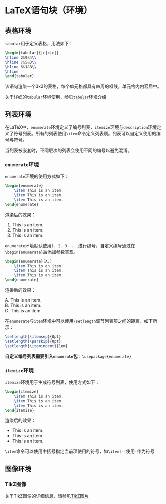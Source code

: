 # LaTeX语句块（环境）

## 表格环境

`tabular`用于定义表格，用法如下：

```tex
\begin{tabular}{|c|c|c|}
\hline 2&9&4\\
\hline 7&5&3\\
\hline 6&1&8\\
\hline
\end{tabular}
```

该语句渲染一个3x3的表格，每个单元格都具有四周的框线，单元格内内容居中。

关于详细的`tabular`环境使用，参见[`tabular`环境介绍](tabular.md)

## 列表环境

在LaTeX中，`enumerate`环境定义了编号列表，`itemize`环境与`description`环境定义了符号列表。所有的列表使用`\item`命令定义列表项。列表可以自定义使用的编号与符号。

当列表被嵌套时，不同层次的列表会使用不同的编号以避免混淆。

### `enumerate`环境

`enumerate`环境的使用方式如下：

```tex
\begin{enumerate}
    \item This is an item.
    \item This is an item.
    \item This is an item.
\end{enumerate}
```

渲染后的效果：

1. This is an item.
2. This is an item.
3. This is an item.

`enumerate`环境默认使用`1. 2. 3. ...`进行编号，自定义编号通过在`\begin{enumerate}`后添加参数实现。

```tex
\begin{enumerate}[A.]
    \item This is an item.
    \item This is an item.
    \item This is an item.
\end{enumerate}
```

渲染后的效果：

A. This is an item.  
B. This is an item.  
C. This is an item.

在`enumerate`与`item`环境中可以使用`\setlength`调节列表项之间的距离，如下所示：

```tex
\setlength{\itemsep}{0pt}
\setlength{\parskip}{0pt}
\setlength{\itemindent}{1em}
```

**自定义编号列表需要引入`enumerate`包**：`\usepackage{enumerate}`

### `itemize`环境

`itemize`环境用于生成符号列表，使用方式如下：

```tex
\begin{itemize}
    \item This is an item.
    \item This is an item.
    \item This is an item.
\end{itemize}
```

渲染后的效果：

* This is an item.
* This is an item.
* This is an item.

`\item`命令可以使用中括号指定当前项使用的符号，如`\item[-]`使用`-`作为符号

## 图像环境

### TikZ图像

关于TikZ图像的详细信息，请参见[TikZ图片](tikz.md)

